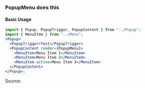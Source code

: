 ### PopupMenu does this

#### Basic Usage

```jsx
import { Popup, PopupTrigger, PopupContent } from "../Popup";
import { MenuItem } from "../Menu";
<Popup>
  <PopupTrigger>Test</PopupTrigger>
  <PopupContent render={PopupMenu}>
    <MenuItem>Menu Item 1</MenuItem>
    <MenuItem>Menu Item 2</MenuItem>
    <MenuItem active>Menu Item 3</MenuItem>
  </PopupContent>
</Popup>;
```

Source:

```js { "file": "./PopupMenu.js" }
```
